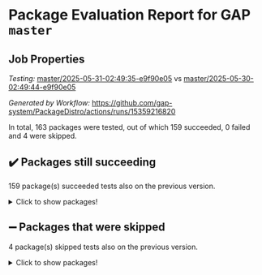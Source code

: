 # Package Evaluation Report for GAP `master`

## Job Properties

*Testing:* [master/2025-05-31-02:49:35-e9f90e05](https://github.com/gap-system/PackageDistro/blob/data/reports/master/2025-05-31-02:49:35-e9f90e05) vs [master/2025-05-30-02:49:44-e9f90e05](https://github.com/gap-system/PackageDistro/blob/data/reports/master/2025-05-30-02:49:44-e9f90e05)

*Generated by Workflow:* https://github.com/gap-system/PackageDistro/actions/runs/15359216820

In total, 163 packages were tested, out of which 159 succeeded, 0 failed and 4 were skipped.

## :heavy_check_mark: Packages still succeeding

159 package(s) succeeded tests also on the previous version.
<details><summary>Click to show packages!</summary>

- 4ti2interface 2024.11-01 [(success)](https://github.com/gap-system/PackageDistro/actions/runs/15359216820/job/43224031561)
- ace 5.7.0 [(success)](https://github.com/gap-system/PackageDistro/actions/runs/15359216820/job/43224031568)
- aclib 1.3.2 [(success)](https://github.com/gap-system/PackageDistro/actions/runs/15359216820/job/43224031564)
- agt 0.3.1 [(success)](https://github.com/gap-system/PackageDistro/actions/runs/15359216820/job/43224031559)
- alco 1.1.1 [(success)](https://github.com/gap-system/PackageDistro/actions/runs/15359216820/job/43224031558)
- alnuth 3.2.1 [(success)](https://github.com/gap-system/PackageDistro/actions/runs/15359216820/job/43224031567)
- anupq 3.3.1 [(success)](https://github.com/gap-system/PackageDistro/actions/runs/15359216820/job/43224031557)
- atlasrep 2.1.9 [(success)](https://github.com/gap-system/PackageDistro/actions/runs/15359216820/job/43224031562)
- autodoc 2025.05.09 [(success)](https://github.com/gap-system/PackageDistro/actions/runs/15359216820/job/43224031560)
- automata 1.16 [(success)](https://github.com/gap-system/PackageDistro/actions/runs/15359216820/job/43224031565)
- automgrp 1.3.3 [(success)](https://github.com/gap-system/PackageDistro/actions/runs/15359216820/job/43224031569)
- autpgrp 1.11.1 [(success)](https://github.com/gap-system/PackageDistro/actions/runs/15359216820/job/43224031563)
- cap 2025.04-04 [(success)](https://github.com/gap-system/PackageDistro/actions/runs/15359216820/job/43224031572)
- caratinterface 2.3.7 [(success)](https://github.com/gap-system/PackageDistro/actions/runs/15359216820/job/43224031570)
- cddinterface 2024.09.02 [(success)](https://github.com/gap-system/PackageDistro/actions/runs/15359216820/job/43224031578)
- circle 1.6.6 [(success)](https://github.com/gap-system/PackageDistro/actions/runs/15359216820/job/43224031592)
- classicpres 1.22 [(success)](https://github.com/gap-system/PackageDistro/actions/runs/15359216820/job/43224031576)
- cohomolo 1.6.11 [(success)](https://github.com/gap-system/PackageDistro/actions/runs/15359216820/job/43224031577)
- congruence 1.2.7 [(success)](https://github.com/gap-system/PackageDistro/actions/runs/15359216820/job/43224031593)
- corefreesub 0.6 [(success)](https://github.com/gap-system/PackageDistro/actions/runs/15359216820/job/43224031587)
- corelg 1.57 [(success)](https://github.com/gap-system/PackageDistro/actions/runs/15359216820/job/43224031582)
- crime 1.6 [(success)](https://github.com/gap-system/PackageDistro/actions/runs/15359216820/job/43224031590)
- crisp 1.4.6 [(success)](https://github.com/gap-system/PackageDistro/actions/runs/15359216820/job/43224031581)
- crypting 0.10.5 [(success)](https://github.com/gap-system/PackageDistro/actions/runs/15359216820/job/43224031580)
- cryst 4.1.27 [(success)](https://github.com/gap-system/PackageDistro/actions/runs/15359216820/job/43224031589)
- crystcat 1.1.10 [(success)](https://github.com/gap-system/PackageDistro/actions/runs/15359216820/job/43224031584)
- ctbllib 1.3.11 [(success)](https://github.com/gap-system/PackageDistro/actions/runs/15359216820/job/43224031596)
- cubefree 1.20 [(success)](https://github.com/gap-system/PackageDistro/actions/runs/15359216820/job/43224031595)
- curlinterface 2.4.0 [(success)](https://github.com/gap-system/PackageDistro/actions/runs/15359216820/job/43224031591)
- cvec 2.8.3 [(success)](https://github.com/gap-system/PackageDistro/actions/runs/15359216820/job/43224031594)
- datastructures 0.3.1 [(success)](https://github.com/gap-system/PackageDistro/actions/runs/15359216820/job/43224031605)
- deepthought 1.0.8 [(success)](https://github.com/gap-system/PackageDistro/actions/runs/15359216820/job/43224031600)
- design 1.8.2 [(success)](https://github.com/gap-system/PackageDistro/actions/runs/15359216820/job/43224031597)
- difsets 2.3.1 [(success)](https://github.com/gap-system/PackageDistro/actions/runs/15359216820/job/43224031620)
- digraphs 1.10.0 [(success)](https://github.com/gap-system/PackageDistro/actions/runs/15359216820/job/43224031615)
- edim 1.3.8 [(success)](https://github.com/gap-system/PackageDistro/actions/runs/15359216820/job/43224031602)
- example 4.4.0 [(success)](https://github.com/gap-system/PackageDistro/actions/runs/15359216820/job/43224031606)
- examplesforhomalg 2023.10-01 [(success)](https://github.com/gap-system/PackageDistro/actions/runs/15359216820/job/43224031601)
- factint 1.6.3 [(success)](https://github.com/gap-system/PackageDistro/actions/runs/15359216820/job/43224031599)
- ferret 1.0.14 [(success)](https://github.com/gap-system/PackageDistro/actions/runs/15359216820/job/43224031619)
- fga 1.5.0 [(success)](https://github.com/gap-system/PackageDistro/actions/runs/15359216820/job/43224031625)
- fining 1.5.6 [(success)](https://github.com/gap-system/PackageDistro/actions/runs/15359216820/job/43224031603)
- float 1.0.7 [(success)](https://github.com/gap-system/PackageDistro/actions/runs/15359216820/job/43224031613)
- format 1.4.4 [(success)](https://github.com/gap-system/PackageDistro/actions/runs/15359216820/job/43224031614)
- forms 1.2.13 [(success)](https://github.com/gap-system/PackageDistro/actions/runs/15359216820/job/43224031609)
- fplsa 1.2.6 [(success)](https://github.com/gap-system/PackageDistro/actions/runs/15359216820/job/43224031621)
- fr 2.4.13 [(success)](https://github.com/gap-system/PackageDistro/actions/runs/15359216820/job/43224031624)
- francy 2.0.3 [(success)](https://github.com/gap-system/PackageDistro/actions/runs/15359216820/job/43224031655)
- fwtree 1.3 [(success)](https://github.com/gap-system/PackageDistro/actions/runs/15359216820/job/43224031623)
- gapdoc 1.6.7 [(success)](https://github.com/gap-system/PackageDistro/actions/runs/15359216820/job/43224031631)
- gauss 2024.11-01 [(success)](https://github.com/gap-system/PackageDistro/actions/runs/15359216820/job/43224031637)
- gaussforhomalg 2024.08-01 [(success)](https://github.com/gap-system/PackageDistro/actions/runs/15359216820/job/43224031629)
- gbnp 1.1.0 [(success)](https://github.com/gap-system/PackageDistro/actions/runs/15359216820/job/43224031635)
- generalizedmorphismsforcap 2025.02-01 [(success)](https://github.com/gap-system/PackageDistro/actions/runs/15359216820/job/43224031627)
- genss 1.6.9 [(success)](https://github.com/gap-system/PackageDistro/actions/runs/15359216820/job/43224031646)
- gradedmodules 2024.12-01 [(success)](https://github.com/gap-system/PackageDistro/actions/runs/15359216820/job/43224031657)
- gradedringforhomalg 2024.07-01 [(success)](https://github.com/gap-system/PackageDistro/actions/runs/15359216820/job/43224031634)
- grape 4.9.2 [(success)](https://github.com/gap-system/PackageDistro/actions/runs/15359216820/job/43224031622)
- groupoids 1.76 [(success)](https://github.com/gap-system/PackageDistro/actions/runs/15359216820/job/43224031638)
- grpconst 2.6.5 [(success)](https://github.com/gap-system/PackageDistro/actions/runs/15359216820/job/43224031644)
- guarana 0.96.3 [(success)](https://github.com/gap-system/PackageDistro/actions/runs/15359216820/job/43224031642)
- guava 3.20 [(success)](https://github.com/gap-system/PackageDistro/actions/runs/15359216820/job/43224031639)
- hap 1.66 [(success)](https://github.com/gap-system/PackageDistro/actions/runs/15359216820/job/43224031645)
- hapcryst 0.1.15 [(success)](https://github.com/gap-system/PackageDistro/actions/runs/15359216820/job/43224031654)
- hecke 1.5.4 [(success)](https://github.com/gap-system/PackageDistro/actions/runs/15359216820/job/43224031643)
- help 4.0 [(success)](https://github.com/gap-system/PackageDistro/actions/runs/15359216820/job/43224031640)
- homalg 2024.01-01 [(success)](https://github.com/gap-system/PackageDistro/actions/runs/15359216820/job/43224031652)
- homalgtocas 2023.11-01 [(success)](https://github.com/gap-system/PackageDistro/actions/runs/15359216820/job/43224031665)
- ibnp 0.15 [(success)](https://github.com/gap-system/PackageDistro/actions/runs/15359216820/job/43224031658)
- idrel 2.48 [(success)](https://github.com/gap-system/PackageDistro/actions/runs/15359216820/job/43224031653)
- images 1.3.3 [(success)](https://github.com/gap-system/PackageDistro/actions/runs/15359216820/job/43224031659)
- intpic 0.4.0 [(success)](https://github.com/gap-system/PackageDistro/actions/runs/15359216820/job/43224031649)
- io 4.9.1 [(success)](https://github.com/gap-system/PackageDistro/actions/runs/15359216820/job/43224031668)
- io_forhomalg 2023.02-04 [(success)](https://github.com/gap-system/PackageDistro/actions/runs/15359216820/job/43224031666)
- irredsol 1.4.4 [(success)](https://github.com/gap-system/PackageDistro/actions/runs/15359216820/job/43224031661)
- json 2.2.2 [(success)](https://github.com/gap-system/PackageDistro/actions/runs/15359216820/job/43224031675)
- jupyterkernel 1.5.1 [(success)](https://github.com/gap-system/PackageDistro/actions/runs/15359216820/job/43224031667)
- jupyterviz 1.5.6 [(success)](https://github.com/gap-system/PackageDistro/actions/runs/15359216820/job/43224031676)
- kan 1.37 [(success)](https://github.com/gap-system/PackageDistro/actions/runs/15359216820/job/43224031664)
- kbmag 1.5.11 [(success)](https://github.com/gap-system/PackageDistro/actions/runs/15359216820/job/43224031677)
- laguna 3.9.7 [(success)](https://github.com/gap-system/PackageDistro/actions/runs/15359216820/job/43224031714)
- liealgdb 2.2.1 [(success)](https://github.com/gap-system/PackageDistro/actions/runs/15359216820/job/43224031683)
- liepring 2.9.1 [(success)](https://github.com/gap-system/PackageDistro/actions/runs/15359216820/job/43224031688)
- liering 2.4.2 [(success)](https://github.com/gap-system/PackageDistro/actions/runs/15359216820/job/43224031736)
- linearalgebraforcap 2025.05-01 [(success)](https://github.com/gap-system/PackageDistro/actions/runs/15359216820/job/43224031698)
- lins 0.9 [(success)](https://github.com/gap-system/PackageDistro/actions/runs/15359216820/job/43224031680)
- localizeringforhomalg 2023.10-01 [(success)](https://github.com/gap-system/PackageDistro/actions/runs/15359216820/job/43224031692)
- loops 3.4.4 [(success)](https://github.com/gap-system/PackageDistro/actions/runs/15359216820/job/43224031686)
- lpres 1.1.1 [(success)](https://github.com/gap-system/PackageDistro/actions/runs/15359216820/job/43224031693)
- majoranaalgebras 1.5.2 [(success)](https://github.com/gap-system/PackageDistro/actions/runs/15359216820/job/43224031678)
- mapclass 1.4.6 [(success)](https://github.com/gap-system/PackageDistro/actions/runs/15359216820/job/43224031674)
- matgrp 0.71 [(success)](https://github.com/gap-system/PackageDistro/actions/runs/15359216820/job/43224031696)
- matricesforhomalg 2024.11-02 [(success)](https://github.com/gap-system/PackageDistro/actions/runs/15359216820/job/43224031679)
- modisom 3.0.0 [(success)](https://github.com/gap-system/PackageDistro/actions/runs/15359216820/job/43224031672)
- modulepresentationsforcap 2024.09-02 [(success)](https://github.com/gap-system/PackageDistro/actions/runs/15359216820/job/43224031685)
- modules 2024.12-01 [(success)](https://github.com/gap-system/PackageDistro/actions/runs/15359216820/job/43224031691)
- monoidalcategories 2025.03-02 [(success)](https://github.com/gap-system/PackageDistro/actions/runs/15359216820/job/43224031697)
- nconvex 2024.12-01 [(success)](https://github.com/gap-system/PackageDistro/actions/runs/15359216820/job/43224031694)
- nilmat 1.4.2 [(success)](https://github.com/gap-system/PackageDistro/actions/runs/15359216820/job/43224031713)
- nock 1.5 [(success)](https://github.com/gap-system/PackageDistro/actions/runs/15359216820/job/43224031687)
- normalizinterface 1.4.0 [(success)](https://github.com/gap-system/PackageDistro/actions/runs/15359216820/job/43224031701)
- nq 2.5.11 [(success)](https://github.com/gap-system/PackageDistro/actions/runs/15359216820/job/43224031715)
- numericalsgps 1.4.0 [(success)](https://github.com/gap-system/PackageDistro/actions/runs/15359216820/job/43224031704)
- openmath 11.5.3 [(success)](https://github.com/gap-system/PackageDistro/actions/runs/15359216820/job/43224031709)
- orb 5.0.0 [(success)](https://github.com/gap-system/PackageDistro/actions/runs/15359216820/job/43224031700)
- packagemanager 1.6.3 [(success)](https://github.com/gap-system/PackageDistro/actions/runs/15359216820/job/43224031703)
- patternclass 2.4.5 [(success)](https://github.com/gap-system/PackageDistro/actions/runs/15359216820/job/43224031706)
- permut 2.0.5 [(success)](https://github.com/gap-system/PackageDistro/actions/runs/15359216820/job/43224031716)
- polenta 1.3.11 [(success)](https://github.com/gap-system/PackageDistro/actions/runs/15359216820/job/43224031743)
- polymaking 0.8.7 [(success)](https://github.com/gap-system/PackageDistro/actions/runs/15359216820/job/43224031711)
- primgrp 3.4.4 [(success)](https://github.com/gap-system/PackageDistro/actions/runs/15359216820/job/43224031710)
- profiling 2.6.0 [(success)](https://github.com/gap-system/PackageDistro/actions/runs/15359216820/job/43224031718)
- qdistrnd 0.9.5 [(success)](https://github.com/gap-system/PackageDistro/actions/runs/15359216820/job/43224031707)
- qpa 1.35 [(success)](https://github.com/gap-system/PackageDistro/actions/runs/15359216820/job/43224031712)
- quagroup 1.8.4 [(success)](https://github.com/gap-system/PackageDistro/actions/runs/15359216820/job/43224031725)
- radiroot 2.9 [(success)](https://github.com/gap-system/PackageDistro/actions/runs/15359216820/job/43224031726)
- rcwa 4.7.1 [(success)](https://github.com/gap-system/PackageDistro/actions/runs/15359216820/job/43224031719)
- rds 1.8 [(success)](https://github.com/gap-system/PackageDistro/actions/runs/15359216820/job/43224031724)
- recog 1.4.4 [(success)](https://github.com/gap-system/PackageDistro/actions/runs/15359216820/job/43224031717)
- repndecomp 1.3.0 [(success)](https://github.com/gap-system/PackageDistro/actions/runs/15359216820/job/43224031731)
- repsn 3.1.2 [(success)](https://github.com/gap-system/PackageDistro/actions/runs/15359216820/job/43224031729)
- resclasses 4.7.3 [(success)](https://github.com/gap-system/PackageDistro/actions/runs/15359216820/job/43224031722)
- ringsforhomalg 2024.11-02 [(success)](https://github.com/gap-system/PackageDistro/actions/runs/15359216820/job/43224031744)
- sco 2023.08-01 [(success)](https://github.com/gap-system/PackageDistro/actions/runs/15359216820/job/43224031742)
- scscp 2.4.3 [(success)](https://github.com/gap-system/PackageDistro/actions/runs/15359216820/job/43224031740)
- semigroups 5.5.0 [(success)](https://github.com/gap-system/PackageDistro/actions/runs/15359216820/job/43224031735)
- sglppow 2.4 [(success)](https://github.com/gap-system/PackageDistro/actions/runs/15359216820/job/43224031728)
- sgpviz 0.999.6 [(success)](https://github.com/gap-system/PackageDistro/actions/runs/15359216820/job/43224031739)
- simpcomp 2.1.14 [(success)](https://github.com/gap-system/PackageDistro/actions/runs/15359216820/job/43224031760)
- singular 2024.06.03 [(success)](https://github.com/gap-system/PackageDistro/actions/runs/15359216820/job/43224031730)
- sl2reps 1.1 [(success)](https://github.com/gap-system/PackageDistro/actions/runs/15359216820/job/43224031758)
- sla 1.6.2 [(success)](https://github.com/gap-system/PackageDistro/actions/runs/15359216820/job/43224031752)
- smallantimagmas 0.4.1 [(success)](https://github.com/gap-system/PackageDistro/actions/runs/15359216820/job/43224031751)
- smallgrp 1.5.4 [(success)](https://github.com/gap-system/PackageDistro/actions/runs/15359216820/job/43224031741)
- smallsemi 0.7.2 [(success)](https://github.com/gap-system/PackageDistro/actions/runs/15359216820/job/43224031733)
- sonata 2.9.6 [(success)](https://github.com/gap-system/PackageDistro/actions/runs/15359216820/job/43224031746)
- sophus 1.27 [(success)](https://github.com/gap-system/PackageDistro/actions/runs/15359216820/job/43224031738)
- sotgrps 1.3 [(success)](https://github.com/gap-system/PackageDistro/actions/runs/15359216820/job/43224031732)
- spinsym 1.5.2 [(success)](https://github.com/gap-system/PackageDistro/actions/runs/15359216820/job/43224031737)
- standardff 1.0 [(success)](https://github.com/gap-system/PackageDistro/actions/runs/15359216820/job/43224031753)
- symbcompcc 1.3.2 [(success)](https://github.com/gap-system/PackageDistro/actions/runs/15359216820/job/43224031750)
- thelma 1.3 [(success)](https://github.com/gap-system/PackageDistro/actions/runs/15359216820/job/43224031747)
- tomlib 1.2.11 [(success)](https://github.com/gap-system/PackageDistro/actions/runs/15359216820/job/43224031763)
- toolsforhomalg 2025.05-01 [(success)](https://github.com/gap-system/PackageDistro/actions/runs/15359216820/job/43224031768)
- toric 1.9.6 [(success)](https://github.com/gap-system/PackageDistro/actions/runs/15359216820/job/43224031749)
- transgrp 3.6.5 [(success)](https://github.com/gap-system/PackageDistro/actions/runs/15359216820/job/43224031757)
- typeset 1.2.2 [(success)](https://github.com/gap-system/PackageDistro/actions/runs/15359216820/job/43224031756)
- ugaly 4.1.3 [(success)](https://github.com/gap-system/PackageDistro/actions/runs/15359216820/job/43224031761)
- unipot 1.6 [(success)](https://github.com/gap-system/PackageDistro/actions/runs/15359216820/job/43224031754)
- unitlib 4.2.0 [(success)](https://github.com/gap-system/PackageDistro/actions/runs/15359216820/job/43224031769)
- utils 0.89 [(success)](https://github.com/gap-system/PackageDistro/actions/runs/15359216820/job/43224031778)
- uuid 0.7 [(success)](https://github.com/gap-system/PackageDistro/actions/runs/15359216820/job/43224031764)
- walrus 0.9991 [(success)](https://github.com/gap-system/PackageDistro/actions/runs/15359216820/job/43224031759)
- wedderga 4.10.5 [(success)](https://github.com/gap-system/PackageDistro/actions/runs/15359216820/job/43224031772)
- wpe 0.8 [(success)](https://github.com/gap-system/PackageDistro/actions/runs/15359216820/job/43224031767)
- xmod 2.93 [(success)](https://github.com/gap-system/PackageDistro/actions/runs/15359216820/job/43224031770)
- xmodalg 1.32 [(success)](https://github.com/gap-system/PackageDistro/actions/runs/15359216820/job/43224031773)
- yangbaxter 0.10.6 [(success)](https://github.com/gap-system/PackageDistro/actions/runs/15359216820/job/43224031775)
- zeromqinterface 0.16 [(success)](https://github.com/gap-system/PackageDistro/actions/runs/15359216820/job/43224031774)
</details>

## :heavy_minus_sign: Packages that were skipped

4 package(s) skipped tests also on the previous version.
<details><summary>Click to show packages!</summary>

- browse 1.8.21 [(skipped)](https://github.com/gap-system/PackageDistro/actions/runs/15359216820/job/43223854476)
- itc 1.5.1 [(skipped)](https://github.com/gap-system/PackageDistro/actions/runs/15359216820/job/43223854476)
- polycyclic 2.16 [(skipped)](https://github.com/gap-system/PackageDistro/actions/runs/15359216820/job/43223854476)
- xgap 4.32 [(skipped)](https://github.com/gap-system/PackageDistro/actions/runs/15359216820/job/43223854476)
</details>

